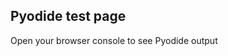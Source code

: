 <html>
  <head>
    <script src="https://cdn.jsdelivr.net/pyodide/v0.25.1/full/pyodide.js"></script>
  </head>

  <body>
    <h2>Pyodide test page</h2>
    <p>Open your browser console to see Pyodide output</p>
    <script>
      async function main(){
        let pyodide = await loadPyodide();
        pyodide.runPython(`
          import os
          import js

          div = js.document.createElement("div")
          div.innerHTML = f'<h1>This element was created from Python</h1><p>{os.listdir()}</p>'
          js.document.body.prepend(div)
        `);
      }
      main();
    </script>
  </body>
</html>
